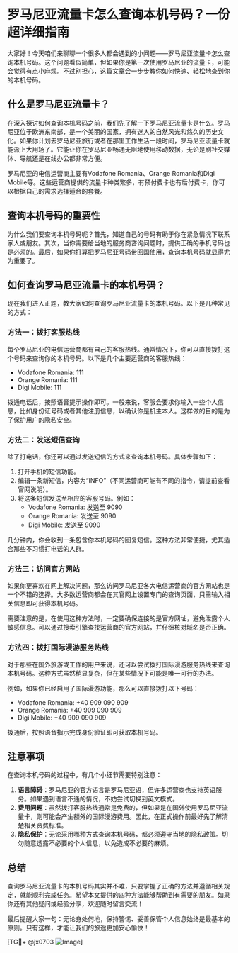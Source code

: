 # 罗马尼亚流量卡怎么查询本机号码？一份超详细指南

大家好！今天咱们来聊聊一个很多人都会遇到的小问题——罗马尼亚流量卡怎么查询本机号码。这个问题看似简单，但如果你是第一次使用罗马尼亚的流量卡，可能会觉得有点小麻烦。不过别担心，这篇文章会一步步教你如何快速、轻松地查到你的本机号码。

## 什么是罗马尼亚流量卡？

在深入探讨如何查询本机号码之前，我们先了解一下罗马尼亚流量卡是什么。罗马尼亚位于欧洲东南部，是一个美丽的国家，拥有迷人的自然风光和悠久的历史文化。如果你计划去罗马尼亚旅行或者在那里工作生活一段时间，罗马尼亚流量卡就能派上大用场了。它能让你在罗马尼亚畅通无阻地使用移动数据，无论是刷社交媒体、导航还是在线办公都非常方便。

罗马尼亚的电信运营商主要有Vodafone Romania、Orange Romania和Digi Mobile等。这些运营商提供的流量卡种类繁多，有预付费卡也有后付费卡，你可以根据自己的需求选择适合的套餐。

## 查询本机号码的重要性

为什么我们要查询本机号码呢？首先，知道自己的号码有助于你在紧急情况下联系家人或朋友。其次，当你需要给当地的服务商咨询问题时，提供正确的手机号码也是必须的。最后，如果你打算把罗马尼亚号码带回国使用，查询本机号码就显得尤为重要了。

## 如何查询罗马尼亚流量卡的本机号码？

现在我们进入正题，教大家如何查询罗马尼亚流量卡的本机号码。以下是几种常见的方式：

### 方法一：拨打客服热线

每个罗马尼亚的电信运营商都有自己的客服热线。通常情况下，你可以直接拨打这个号码来查询你的本机号码。以下是几个主要运营商的客服热线：

- Vodafone Romania: 111
- Orange Romania: 111
- Digi Mobile: 111

拨通电话后，按照语音提示操作即可。一般来说，客服会要求你输入一些个人信息，比如身份证号码或者其他注册信息，以确认你是机主本人。这样做的目的是为了保护用户的隐私安全。

### 方法二：发送短信查询

除了打电话，你还可以通过发送短信的方式来查询本机号码。具体步骤如下：

1. 打开手机的短信功能。
2. 编辑一条新短信，内容为“INFO”（不同运营商可能有不同的指令，请提前查看官网说明）。
3. 将这条短信发送至相应的客服号码。例如：
   - Vodafone Romania: 发送至 9090
   - Orange Romania: 发送至 9090
   - Digi Mobile: 发送至 9090

几分钟内，你会收到一条包含你本机号码的回复短信。这种方法非常便捷，尤其适合那些不习惯打电话的人群。

### 方法三：访问官方网站

如果你更喜欢在网上解决问题，那么访问罗马尼亚各大电信运营商的官方网站也是一个不错的选择。大多数运营商都会在其官网上设置专门的查询页面，只需输入相关信息即可获得本机号码。

需要注意的是，在使用这种方法时，一定要确保连接的是官方网址，避免泄露个人敏感信息。可以通过搜索引擎查找运营商的官方网站，并仔细核对域名是否正确。

### 方法四：拨打国际漫游服务热线

对于那些在国外旅游或工作的用户来说，还可以尝试拨打国际漫游服务热线来查询本机号码。这种方式虽然稍显复杂，但在某些情况下可能是唯一可行的办法。

例如，如果你已经启用了国际漫游功能，那么可以直接拨打以下号码：
- Vodafone Romania: +40 909 090 909
- Orange Romania: +40 909 090 909
- Digi Mobile: +40 909 090 909

拨通后，按照语音指示完成身份验证即可获取本机号码。

## 注意事项

在查询本机号码的过程中，有几个小细节需要特别注意：

1. **语言障碍**：罗马尼亚的官方语言是罗马尼亚语，但许多运营商也支持英语服务。如果遇到语言不通的情况，不妨尝试切换到英文模式。
2. **费用问题**：虽然拨打客服热线通常是免费的，但如果是在国外使用罗马尼亚流量卡，则可能会产生额外的国际漫游费用。因此，在正式操作前最好先了解清楚相关资费标准。
3. **隐私保护**：无论采用哪种方式查询本机号码，都必须遵守当地的隐私政策。切勿随意透露不必要的个人信息，以免造成不必要的麻烦。

## 总结

查询罗马尼亚流量卡的本机号码其实并不难，只要掌握了正确的方法并遵循相关规定，就能顺利完成任务。希望本文提供的四种方法能够帮助到有需要的朋友。如果你还有其他疑问或经验分享，欢迎随时留言交流！

最后提醒大家一句：无论身处何地，保持警惕、妥善保管个人信息始终是最基本的原则。只有这样，才能让我们的旅途更加安心愉快！

[TG💪+ @jx0703 ![Image](https://github.com/user-attachments/assets/dbca1d08-cadb-493c-b0ec-ad6f7a83f270)]